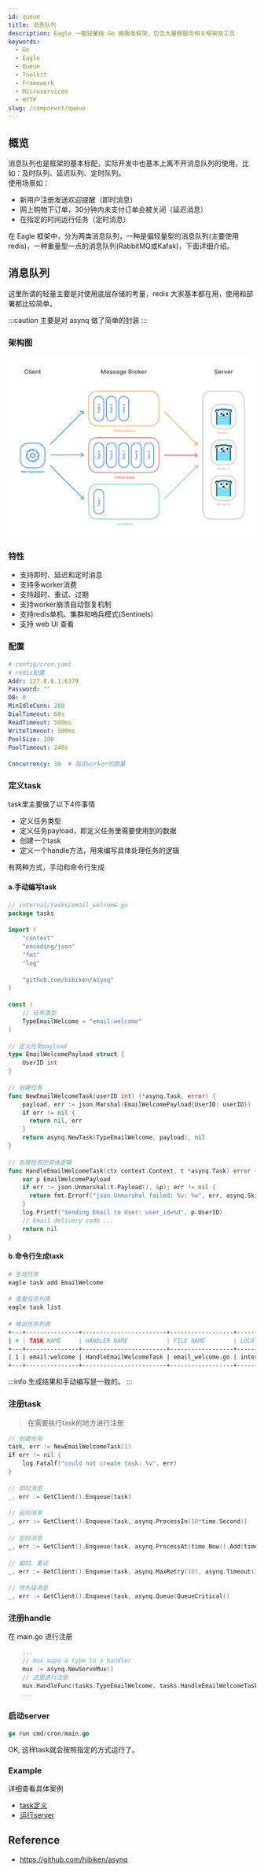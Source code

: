 ```yaml
---
id: queue
title: 消息队列
description: Eagle 一套轻量级 Go 微服务框架，包含大量微服务相关框架及工具
keywords:
  - Go
  - Eagle
  - Queue
  - Toolkit
  - Framework
  - Microservices
  - HTTP
slug: /component/queue
---
```


## 概览

消息队列也是框架的基本标配，实际开发中也基本上离不开消息队列的使用，比如：及时队列、延迟队列、定时队列。  
使用场景如：

- 新用户注册发送欢迎提醒（即时消息）
- 网上购物下订单，30分钟内未支付订单会被关闭（延迟消息）
- 在指定的时间运行任务（定时消息）

在 Eagle 框架中，分为两类消息队列，一种是偏轻量型的消息队列(主要使用redis)，一种重量型一点的消息队列(RabbitMQ或Kafak)，下面详细介绍。

## 消息队列

这里所谓的轻量主要是对使用底层存储的考量，redis 大家基本都在用，使用和部署都比较简单。  

:::caution
主要是对 asynq 做了简单的封装
:::

### 架构图

![asynq-arch](/images/asynq-arch.jpg)

### 特性

- 支持即时、延迟和定时消息
- 支持多worker消费
- 支持超时、重试、过期
- 支持worker崩溃自动恢复机制
- 支持redis单机、集群和哨兵模式(Sentinels)
- 支持 web UI 查看

### 配置

```yaml
# config/cron.yaml
# redis配置
Addr: 127.0.0.1:6379
Password: ""
DB: 0
MinIdleConn: 200
DialTimeout: 60s
ReadTimeout: 500ms
WriteTimeout: 500ms
PoolSize: 100
PoolTimeout: 240s

Concurrency: 10  # 指定worker的数量
```

### 定义task

task里主要做了以下4件事情

- 定义任务类型  
- 定义任务payload，即定义任务里需要使用到的数据  
- 创建一个task  
- 定义一个handle方法，用来编写具体处理任务的逻辑  

有两种方式，手动和命令行生成

#### a.手动编写task

```go
// internal/tasks/email_welcome.go
package tasks

import (
    "context"
    "encoding/json"
    "fmt"
    "log"

    "github.com/hibiken/asynq"
)

const (
    // 任务类型
    TypeEmailWelcome = "email:welcome"
)

// 定义任务payload
type EmailWelcomePayload struct {
    UserID int
}

// 创建任务
func NewEmailWelcomeTask(userID int) (*asynq.Task, error) {
    payload, err := json.Marshal(EmailWelcomePayload{UserID: userID})
    if err != nil {
      return nil, err
    }
    return asynq.NewTask(TypeEmailWelcome, payload), nil
}

// 处理任务的具体逻辑
func HandleEmailWelcomeTask(ctx context.Context, t *asynq.Task) error {
    var p EmailWelcomePayload
    if err := json.Unmarshal(t.Payload(), &p); err != nil {
      return fmt.Errorf("json.Unmarshal failed: %v: %w", err, asynq.SkipRetry)
    }
    log.Printf("Sending Email to User: user_id=%d", p.UserID)
    // Email delivery code ...
    return nil
}

```

#### b.命令行生成task

```bash
# 生成任务
eagle task add EmailWelcome

# 查看任务列表
eagle task list

# 输出任务列表
+---+---------------+------------------------+------------------+----------------+
| # | TASK NAME     | HANDLER NAME           | FILE NAME        | LOCATION       |
+---+---------------+------------------------+------------------+----------------+
| 1 | email:welcome | HandleEmailWelcomeTask | email_welcome.go | internal/tasks |
+---+---------------+------------------------+------------------+----------------+

```

:::info
生成结果和手动编写是一致的。
:::

### 注册task

> 在需要执行task的地方进行注册

```go
// 创建任务
task, err := NewEmailWelcomeTask(1)
if err != nil {
    log.Fatalf("could not create task: %v", err)
}

// 即时消息
_, err := GetClient().Enqueue(task)

// 延时消息
_, err := GetClient().Enqueue(task, asynq.ProcessIn(10*time.Second))

// 定时消息
_, err := GetClient().Enqueue(task, asynq.ProcessAt(time.Now().Add(time.Hour)))

// 超时、重试
_, err := GetClient().Enqueue(task, asynq.MaxRetry(10), asynq.Timeout(3*time.Minute))

// 优先级消息
_, err := GetClient().Enqueue(task, asynq.Queue(QueueCritical))
```

### 注册handle

在 main.go 进行注册

```go
    ...
    // mux maps a type to a handler
    mux := asynq.NewServeMux()
    // 这里进行注册
    mux.HandleFunc(tasks.TypeEmailWelcome, tasks.HandleEmailWelcomeTask)
    ...
```

### 启动server

```go
go run cmd/cron/main.go
```

OK, 这样task就会按照指定的方式运行了。

### Example

详细查看具体案例

- [task定义](https://github.com/go-microservice/user-service/tree/main/internal/tasks)
- [运行server](https://github.com/go-microservice/user-service/blob/main/cmd/cron/main.go)

## Reference

- <https://github.com/hibiken/asynq>
